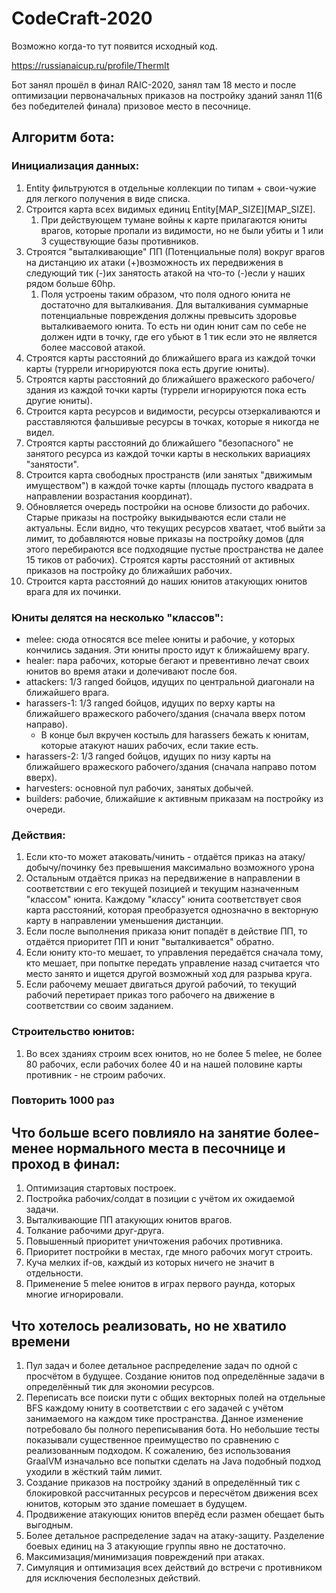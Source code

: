 # CodeCraft-2020
Возможно когда-то тут появится исходный код.

https://russianaicup.ru/profile/ThermIt

Бот занял прошёл в финал RAIC-2020, занял там 18 место и после оптимизации первоначальных приказов на постройку зданий занял 11(6 без победителей финала) призовое место в песочнице.

## Алгоритм бота:
### Инициализация данных:
1. Entity фильтруются в отдельные коллекции по типам + свои-чужие для легкого получения в виде списка.
2. Строится карта всех видимых единиц Entity[MAP_SIZE][MAP_SIZE].
    1. При действующем тумане войны к карте прилагаются юниты врагов, которые пропали из видимости, но не были убиты и 1 или 3 существующие базы противников.
3. Строятся "выталкивающие" ПП (Потенциальные поля) вокруг врагов на дистанцию их атаки (+)возможность их передвижения в следующий тик (-)их занятость атакой на  что-то (-)если у наших рядом больше 60hp.
    1. Поля устроены таким образом, что поля одного юнита не достаточно для выталкивания. Для выталкивания суммарные потенциальные повреждения должны превысить здоровье выталкиваемого юнита. То есть ни один юнит сам по себе не должен идти в точку, где его убьют в 1 тик если это не является более массовой атакой.
4. Строятся карты расстояний до ближайшего врага из каждой точки карты (туррели игнорируются пока есть другие юниты).
5. Строятся карты расстояний до ближайшего вражеского рабочего/здания из каждой точки карты (туррели игнорируются пока есть другие юниты).
6. Строится карта ресурсов и видимости, ресурсы отзеркаливаются и расставляются фальшивые ресурсы в точках, которые я никогда не видел.
7. Строятся карты расстояний до ближайшего "безопасного" не занятого ресурса из каждой точки карты в нескольких вариациях "занятости".
8. Строится карта свободных пространств (или занятых "движимым имуществом") в каждой точке карты (площадь пустого квадрата в направлении возрастания координат).
9. Обновляется очередь постройки на основе близости до рабочих. Старые приказы на постройку выкидываются если стали не актуальны. Если видно, что текущих ресурсов хватает, чтоб выйти за лимит, то добавляются новые приказы на постройку домов (для этого перебираются все подходящие пустые пространства не далее 15 тиков от рабочих). Строятся карты расстояний от активных приказов на постройку до ближайших рабочих.
10. Строится карта расстояний до наших юнитов атакующих юнитов врага для их починки.

### Юниты делятся на несколько "классов":
* melee: сюда относятся все melee юниты и рабочие, у которых кончились задания. Эти юниты просто идут к ближайшему врагу.
* healer: пара рабочих, которые бегают и превентивно лечат своих юнитов во время атаки и долечивают после боя.
* attackers: 1/3 ranged бойцов, идущих по центральной диагонали на ближайшего врага.
* harassers-1: 1/3 ranged бойцов, идущих по верху карты на ближайшего вражеского рабочего/здания (сначала вверх потом направо).
  * В конце был вкручен костыль для harassers бежать к юнитам, которые атакуют наших рабочих, если такие есть.
* harassers-2: 1/3 ranged бойцов, идущих по низу карты на ближайшего вражеского рабочего/здания (сначала направо потом вверх).
* harvesters: основной пул рабочих, занятых добычей.
* builders: рабочие, ближайшие к активным приказам на постройку из очереди.

### Действия:
1. Если кто-то может атаковать/чинить - отдаётся приказ на атаку/добычу/починку без превышения максимально возможного урона
2. Остальным отдаётся приказ на передвижение в направлении в соответствии с его текущей позицией и текущим назначенным "классом" юнита. Каждому "классу" юнита соответствует своя карта расстояний, которая преобразуется однозначно в векторную карту в направлении уменьшения дистанции.
3. Если после выполнения приказа юнит попадёт в действие ПП, то отдаётся приоритет ПП и юнит "выталкивается" обратно.
4. Если юниту кто-то мешает, то управления передаётся сначала тому, кто мешает, при попытке передать управление назад считается что место занято и ищется другой возможный ход для разрыва круга.
5. Если рабочему мешает двигаться другой рабочий, то текущий рабочий перетирает приказ того рабочего на движение в соответствии со своим заданием.

### Строительство юнитов:
1. Во всех зданиях строим всех юнитов, но не более 5 melee, не более 80 рабочих, если рабочих более 40 и на нашей половине карты противник - не строим рабочих.

### Повторить 1000 раз

## Что больше всего повлияло на занятие более-менее нормального места в песочнице и проход в финал:
1. Оптимизация стартовых построек.
2. Постройка рабочих/солдат в позиции с учётом их ожидаемой задачи.
3. Выталкивающие ПП атакующих юнитов врагов.
4. Толкание рабочими друг-друга.
5. Повышенный приоритет уничтожения рабочих противника.
6. Приоритет постройки в местах, где много рабочих могут строить.
7. Куча мелких if-ов, каждый из которых ничего не значит в отдельности.
8. Применение 5 melee юнитов в играх первого раунда, которых многие игнорировали.

## Что хотелось реализовать, но не хватило времени
1. Пул задач и более детальное распределение задач по одной с просчётом в будущее. Создание юнитов под определённые задачи в определённый тик для экономии ресурсов.
2. Переписать все поиски пути с общих векторных полей на отдельные BFS каждому юниту в соответствии с его задачей с учётом занимаемого на каждом тике пространства. Данное изменение потребовало бы полного переписывания бота. Но небольшие тесты показывали существенное преимущество по сравнению с реализованным подходом. К сожалению, без использования GraalVM изначально все попытки сделать на Java подобный подход уходили в жёсткий тайм лимит.
3. Создание приказов на постройку зданий в определённый тик с блокировкой рассчитанных ресурсов и пересчётом движения всех юнитов, которым это здание помешает в будущем.
4. Продвижение атакующих юнитов вперёд если размен обещает быть выгодным.
5. Более детальное распределение задач на атаку-защиту. Разделение боевых единиц на 3 атакующие группы явно не достаточно.
6. Максимизация/минимизация повреждений при атаках.
7. Симуляция и оптимизация всех действий до встречи с противником для исключения бесполезных действий.
